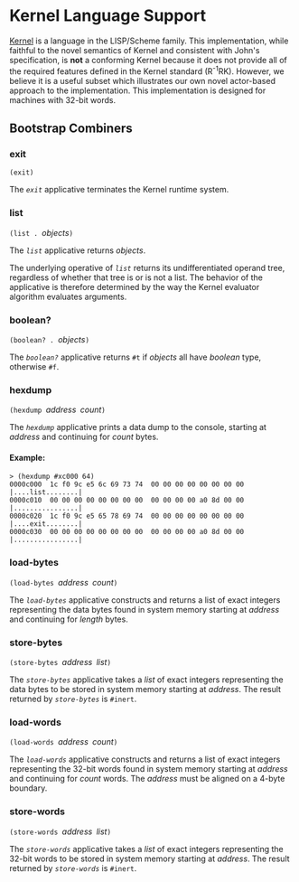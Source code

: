 # Kernel Language Support

[Kernel](https://web.cs.wpi.edu/~jshutt/kernel.html) is a language in the LISP/Scheme family. 
This implementation, while faithful to the novel semantics of Kernel 
and consistent with John's specification, 
is **not** a conforming Kernel 
because it does not provide all of the required features 
defined in the Kernel standard (R<sup>-1</sup>RK). 
However, we believe it is a useful subset 
which illustrates our own novel actor-based approach to the implementation. 
This implementation is designed for machines with 32-bit words.

## Bootstrap Combiners

### exit

`(exit)`

The _`exit`_ applicative terminates the Kernel runtime system.

### list

`(list . `_objects_`)`

The _`list`_ applicative returns _objects_.

The underlying operative of _`list`_ 
returns its undifferentiated operand tree, 
regardless of whether that tree is or is not a list. 
The behavior of the applicative is therefore determined 
by the way the Kernel evaluator algorithm evaluates arguments.

### boolean?

`(boolean? . `_objects_`)`

The _`boolean?`_ applicative returns `#t` 
if _objects_ all have _boolean_ type, 
otherwise `#f`.

### hexdump

`(hexdump `_address_` `_count_`)`

The _`hexdump`_ applicative prints a data dump to the console,
starting at _address_ and continuing for _count_ bytes.

#### Example:
```
> (hexdump #xc000 64)
0000c000  1c f0 9c e5 6c 69 73 74  00 00 00 00 00 00 00 00  |....list........|
0000c010  00 00 00 00 00 00 00 00  00 00 00 00 a0 8d 00 00  |................|
0000c020  1c f0 9c e5 65 78 69 74  00 00 00 00 00 00 00 00  |....exit........|
0000c030  00 00 00 00 00 00 00 00  00 00 00 00 a0 8d 00 00  |................|
```

### load-bytes

`(load-bytes `_address_` `_count_`)`

The _`load-bytes`_ applicative constructs and returns a list of exact integers 
representing the data bytes found in system memory
starting at _address_ and continuing for _length_ bytes.

### store-bytes

`(store-bytes `_address_` `_list_`)`

The _`store-bytes`_ applicative takes a _list_ of exact integers 
representing the data bytes to be stored in system memory
starting at _address_.
The result returned by _`store-bytes`_ is `#inert`.

### load-words

`(load-words `_address_` `_count_`)`

The _`load-words`_ applicative constructs and returns a list of exact integers 
representing the 32-bit words found in system memory
starting at _address_ and continuing for _count_ words.
The _address_ must be aligned on a 4-byte boundary.

### store-words

`(store-words `_address_` `_list_`)`

The _`store-words`_ applicative takes a _list_ of exact integers 
representing the 32-bit words to be stored in system memory
starting at _address_.
The result returned by _`store-words`_ is `#inert`.
